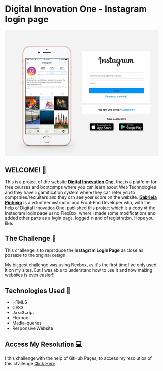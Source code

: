 # Digital Innovation One - Instagram login page

![Design preview for the Fylo dark theme landing page challenge](Assets/images/Preview/screenshot-1.png)

## WELCOME! 👋

This is a project of the website **[Digital Innovation One](https://digitalinnovation.one/)**, that is a platform for free courses and bootcamps where you can learn about Web Technologies and they have a gamification system where they can refer you to companies/recruiters and they can see your score on the website. **[Gabriela Pinheiro](https://www.youtube.com/channel/UCgMbExqiFFPza79dyMsuugw)** is a volunteer instructor and Front-End Developer who, with the help of Digital Innovation One, published this project which is a copy of the Instagram login page using FlexBox, where I made some modifications and added other parts as a login page, logged in and of registration. Hope you like.

## The Challenge 🎯

This challenge is to reproduce the **Instagram Login Page** as close as possible to the original design.

My biggest challenge was using Flexbox, as it's the first time I've only used it on my sites. But I was able to understand how to use it and now making websites is even easier!!

## Technologies Used 🧩

* HTML5
* CSS3
* JavaScript
* Flexbox
* Media-queries
* Responsive Website

## Access My Resolution 💻

I  this challenge with the help of GitHub Pages, to access my resolution of this challenge [Click Here](https://samueloliveiraa.github.io/Recriando-pagina-inicial-do-instagram/)
